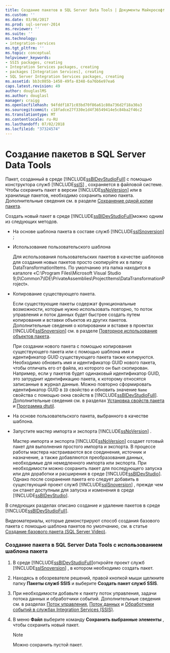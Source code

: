 ```yaml
---
title: Создание пакетов в SQL Server Data Tools | Документы Майкрософт
ms.custom: ''
ms.date: 03/06/2017
ms.prod: sql-server-2014
ms.reviewer: ''
ms.suite: ''
ms.technology:
- integration-services
ms.tgt_pltfrm: ''
ms.topic: conceptual
helpviewer_keywords:
- SSIS packages, creating
- Integration Services packages, creating
- packages [Integration Services], creating
- SQL Server Integration Services packages, creating
ms.assetid: bb3c085b-1458-49fa-8348-6a76b6e97ea6
caps.latest.revision: 49
author: douglaslMS
ms.author: douglasl
manager: craigg
ms.openlocfilehash: 94fddf1871c03bd70f86a61c80a736d2f18a30a3
ms.sourcegitcommit: c18fadce27f330e1d4f36549414e5c84ba2f46c2
ms.translationtype: MT
ms.contentlocale: ru-RU
ms.lasthandoff: 07/02/2018
ms.locfileid: "37324574"
---
```

# <a name="create-packages-in-sql-server-data-tools"></a>Создание пакетов в SQL Server Data Tools
  Пакет, созданный в среде [!INCLUDE[ssBIDevStudioFull](../includes/ssbidevstudiofull-md.md)] с помощью конструктора служб [!INCLUDE[ssIS](../includes/ssis-md.md)] , сохраняется в файловой системе. Чтобы сохранить пакет в версии [!INCLUDE[ssNoVersion](../includes/ssnoversion-md.md)] или в хранилище пакетов, необходимо сохранить копию пакета. Дополнительные сведения см. в разделе [Сохранение одной копии пакета](../../2014/integration-services/save-a-copy-of-a-package.md).  
  
 Создать новый пакет в среде [!INCLUDE[ssBIDevStudioFull](../includes/ssbidevstudiofull-md.md)]можно одним из следующих методов.  
  
-   На основе шаблона пакета в составе служб [!INCLUDE[ssISnoversion](../includes/ssisnoversion-md.md)] ;  
  
-   Использование пользовательского шаблона  
  
     Для использования пользовательских пакетов в качестве шаблонов для создания новых пакетов просто скопируйте их в папку DataTransformationItems. По умолчанию эта папка находится в каталоге «C:\Program Files\Microsoft Visual Studio 9,0\Common7\IDE\PrivateAssemblies\ProjectItems\DataTransformationProject».  
  
-   Копирование существующего пакета.  
  
     Если существующие пакеты содержат функциональные возможности, которые нужно использовать повторно, то поток управления и поток данных будет быстрее создать путем копирования и вставки объектов из других пакетов. Дополнительные сведения о копировании и вставке в проектах [!INCLUDE[ssISnoversion](../includes/ssisnoversion-md.md)] см. в разделе [Повторное использование объектов пакета](reuse-of-package-objects.md).  
  
     При создании нового пакета с помощью копирования существующего пакета или с помощью шаблона имя и идентификатор GUID существующего пакета также копируются. Необходимо обновить имя и идентификатор GUID нового пакета, чтобы отличать его от файла, из которого он был скопирован. Например, если у пакетов будет одинаковый идентификатор GUID, это затруднит идентификацию пакета, к которому относятся записанные в журнал данные. Можно повторно сформировать идентификатор GUID в `ID` свойство и обновить значение `Name` свойства с помощью окна свойств в [!INCLUDE[ssBIDevStudioFull](../includes/ssbidevstudiofull-md.md)]. Дополнительные сведения см. в разделах [Установка свойств пакета](set-package-properties.md) и [Программа dtutil](dtutil-utility.md).  
  
-   На основе пользовательского пакета, выбранного в качестве шаблона.  
  
-   Запустите мастер импорта и экспорта [!INCLUDE[ssNoVersion](../includes/ssnoversion-md.md)] .  
  
     Мастер импорта и экспорта [!INCLUDE[ssNoVersion](../includes/ssnoversion-md.md)] создает готовый пакет для выполнения простого импорта и экспорта. В процессе работы мастера настраиваются все соединения, источник и назначение, а также добавляются преобразования данных, необходимые для немедленного импорта или экспорта. При необходимости можно сохранить пакет для последующего запуска или для доработки и расширения в среде [!INCLUDE[ssBIDevStudio](../includes/ssbidevstudio-md.md)]. Однако после сохранения пакета его следует добавить в существующий проект служб [!INCLUDE[ssISnoversion](../includes/ssisnoversion-md.md)] , прежде чем он станет доступным для запуска и изменения в среде [!INCLUDE[ssBIDevStudio](../includes/ssbidevstudio-md.md)].  
  
 В следующих разделах описано создание и удаление пакетов в среде [!INCLUDE[ssBIDevStudioFull](../includes/ssbidevstudiofull-md.md)].  
  
 Видеоматериалы, которые демонстрируют способ создания базового пакета с помощью шаблона пакетов по умолчанию, см. в статье [Создание базового пакета (SQL Server Video)](http://go.microsoft.com/fwlink/?LinkId=131023).  
  
### <a name="to-create-a-package-in-sql-server-data-tools-using-the-package-template"></a>Создание пакета в SQL Server Data Tools с использованием шаблона пакета  
  
1.  В среде [!INCLUDE[ssBIDevStudioFull](../includes/ssbidevstudiofull-md.md)]откройте проект служб [!INCLUDE[ssISnoversion](../includes/ssisnoversion-md.md)] , в котором необходимо создать пакет.  
  
2.  Находясь в обозревателе решений, правой кнопкой мыши щелкните папку **Пакеты служб SSIS** и выберите **Создать пакет служб SSIS**.  
  
3.  При необходимости добавьте к пакету поток управления, задачи потока данных и обработчики событий. Дополнительные сведения см. в разделах [Поток управления](control-flow/control-flow.md), [Поток данных](data-flow/data-flow.md) и [Обработчики событий в службах Integration Services (SSIS)](integration-services-ssis-event-handlers.md).  
  
4.  В меню **Файл** выберите команду **Сохранить выбранные элементы** , чтобы сохранить новый пакет.  
  
    > [!NOTE]  
    >  Можно сохранить пустой пакет.  
  
  
